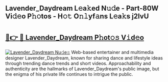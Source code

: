 ## Lavender_Daydream L𝚎a𝚔ed N𝚞𝚍e - Part-80W Vi𝚍𝚎o P𝚑𝚘tos - H𝚘𝚝 O𝚗𝚕yf𝚊ns L𝚎a𝚔s j2IvU

# <h2><a href="http://kf2cm4g.oniu.top/?m=Lavender_Daydream">🔗👉 🔴 Lavender_Daydream P𝚑ot𝚘𝚜 V𝚒d𝚎o</a></h2>

[![Lavender_Daydream Nu𝚍e𝚜](https://i.imgur.com/0qMVB7G.gif)](http://kf2cm4g.oniu.top/?m=Lavender_Daydream)
Web-based entertainer and multimedia designer Lavender_Daydream, known for sharing dance and lifestyle ideas through trending dance trends and short videos. Approachability and authenticity are the hallmarks of Lavender_Daydream's public image, but the enigma of his private life continues to intrigue the public.  

